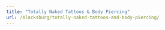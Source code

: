 ```yaml
---
title: "Totally Naked Tattoos & Body Piercing"
url: /blacksburg/totally-naked-tattoos-and-body-piercing/
---
```

